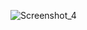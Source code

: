 ![Screenshot_4](https://github.com/M1DES1/M1DES1/assets/141944173/2d78c6a8-0fed-4212-bd13-55fd292a6d90)
